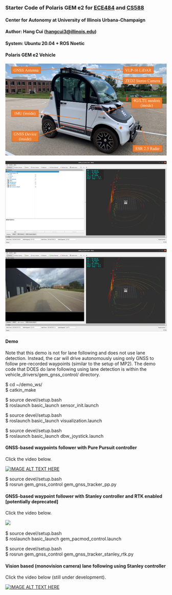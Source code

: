 ### Starter Code of Polaris GEM e2 for [ECE484](https://publish.illinois.edu/safe-autonomy/) and [CS588](http://luthuli.cs.uiuc.edu/~daf//courses/MAAV-22/588-2022-home.html)

#### Center for Autonomy at University of Illinois Urbana-Champaign

#### Author: Hang Cui (hangcui3@illinois.edu)

#### System: Ubuntu 20.04 + ROS Noetic

#### Polaris GEM e2 Vehicle

<a href="url"><img src="./images/Polaris_GEM_e2.png" width="600"></a>  

<a href="url"><img src="./images/GEM_Rviz1.png" width="600"></a>  

<a href="url"><img src="./images/GEM_Rviz2.png" width="600"></a>  

#### Demo
Note that this demo is not for lane following and does not use lane detection. Instead, the car will drive autonomously using only GNSS to follow pre-recorded waypoints (similar to the setup of MP2).
The demo code that DOES do lane following using lane detection is within the vehicle_drivers/gem_gnss_control/ directory.

$ cd ~/demo_ws/  
$ catkin_make  

$ source devel/setup.bash  
$ roslaunch basic_launch sensor_init.launch  

$ source devel/setup.bash  
$ roslaunch basic_launch visualization.launch  

$ source devel/setup.bash  
$ roslaunch basic_launch dbw_joystick.launch  

#### GNSS-based waypoints follower with Pure Pursuit controller

Click the video below.  

[![IMAGE ALT TEXT HERE](https://img.youtube.com/vi/8l52buLR1zU/0.jpg)](https://www.youtube.com/watch?v=8l52buLR1zU "GNSS based waypoints following using pure pursuit controller")  

$ source devel/setup.bash  
$ rosrun gem_gnss_control gem_gnss_tracker_pp.py  

#### GNSS-based waypoint follower with Stanley controller and RTK enabled [potentially deprecated]

Click the video below.  

[![](http://img.youtube.com/vi/DItwU_8GVHI/0.jpg)](https://youtu.be/DItwU_8GVHI "GNSS-based waypoint follower with Stanley controller and RTK enabled")  

$ source devel/setup.bash  
$ roslaunch basic_launch gem_pacmod_control.launch  

$ source devel/setup.bash  
$ rosrun gem_gnss_control gem_gnss_tracker_stanley_rtk.py  

#### Vision based (monovision camera) lane following using Stanley controller

Click the video below (still under development).  

[![IMAGE ALT TEXT HERE](https://img.youtube.com/vi/Ns7aXRgEP2g/0.jpg)](https://www.youtube.com/watch?v=Ns7aXRgEP2g "Vision based (monovision camera) lane following using Stanley controller")  

